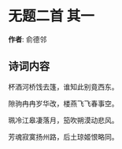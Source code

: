 # 无题二首  其一

**作者**: 俞德邻

## 诗词内容

杯酒河桥饯去篷，谁知此别竟西东。

隙驹冉冉岁华改，楼燕飞飞春事空。

珮冷江皋凄落月，笳吹朔漠动悲风。

芳魂寂寞扬州路，后土琼姬恨略同。

